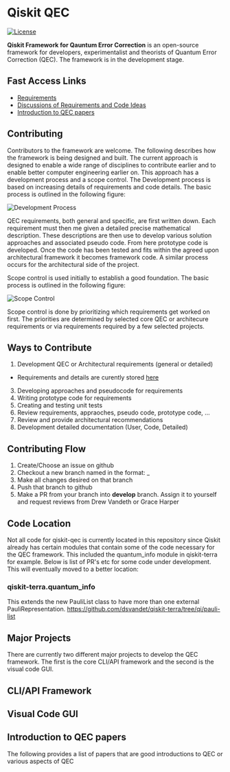 # Qiskit QEC
[![License](https://img.shields.io/github/license/Qiskit/qiskit-terra.svg?style=popout-square)](https://opensource.org/licenses/Apache-2.0)

**Qiskit Framework for Qauntum Error Correction** is an open-source framework for developers, experimentalist and theorists of Quantum Error Correction (QEC). The framework is in the development stage.

## Fast Access Links

- [Requirements](https://github.com/Qiskit/qiskit-qec/blob/develop/docs/Requirements.md)
- [Discussions of Requirements and Code Ideas](https://github.com/Qiskit/qiskit-qec/discussions)
- [Introduction to QEC papers](#introduction-to-qec-papers)

## Contributing 

Contributors to the framework are welcome. The following describes how the framework is being designed and built. The current approach is designed to enable a wide range of disciplines to contribute earlier and to enable better computer engineering earlier on. This approach has a development process and a scope control. The Development process is based on increasing details of requirements and code details. The basic process is outlined in the following figure:

![Development Process](https://github.com/Qiskit/qiskit-qec/blob/develop/docs/images/DevelopmentProcessv1.png?raw=true "Development Process")


QEC requirements, both general and specific, are first written down. Each requirement must then me given a detailed precise mathematical description. These descriptions are then use to develop various solution approaches and associated pseudo code. From here prototype code is developed. Once the code has been tested and fits within the agreed upon architectural framework it becomes framework code. A similar process occurs for the architectural side of the project.

Scope control is used initially to establish a good foundation.  The basic process is outlined in the following figure:

![Scope Control](https://github.com/Qiskit/qiskit-qec/blob/develop/docs/images/ScopeControlv1.png?raw=true "Scope Control")

Scope control is done by prioritizing which requirements get worked on first. The priorities are determined by selected core QEC or architecure requirements or via requirements required by a few selected projects.



## Ways to Contribute

1. Development QEC or Architectural requirements (general or detailed)
  - Requirements and details are curently stored [here](https://github.com/Qiskit/qiskit-qec/blob/develop/docs/Requirements.md)
3. Developing approaches and pseudocode for requirements
4. Writing prototype code for requirements
5. Creating and testing unit tests
6. Review requirements, appraoches, pseudo code, prototype code, ...
7. Review and provide architectural recommendations
8. Development detailed documentation (User, Code, Detailed)

## Contributing Flow
1. Create/Choose an issue on github
2. Checkout a new branch named in the format: <issue-number>_<short-description>
3. Make all changes desired on that branch
4. Push that branch to github
5. Make a PR from your branch into **develop** branch. Assign it to yourself and request reviews from Drew Vandeth or Grace Harper

## Code Location

Not all code for qiskit-qec is currently located in this repository since Qiskit already has certain modules that contain some of the code necessary for the QEC framework. This included the quantum_info module in qiskit-terra for example. Below is list of PR's etc for some code under development. This will eventually moved to a better location:

### qiskit-terra.quantum_info

This extends the new PauliList class to have more than one external PauliRepresentation.
https://github.com/dsvandet/qiskit-terra/tree/qi/pauli-list


## Major Projects

There are currently two different major projects to develop the QEC framework. The first is the core CLI/API framework and the second is the visual code GUI.


## CLI/API Framework

## Visual Code GUI

## Introduction to QEC papers

The following provides a list of papers that are good introductions to QEC or various aspects of QEC


